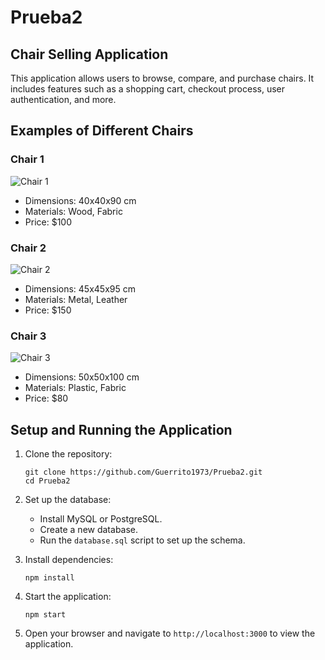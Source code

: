 # Prueba2

## Chair Selling Application

This application allows users to browse, compare, and purchase chairs. It includes features such as a shopping cart, checkout process, user authentication, and more.

## Examples of Different Chairs

### Chair 1
![Chair 1](images/chairs/chair1.jpg)
- Dimensions: 40x40x90 cm
- Materials: Wood, Fabric
- Price: $100

### Chair 2
![Chair 2](images/chairs/chair2.jpg)
- Dimensions: 45x45x95 cm
- Materials: Metal, Leather
- Price: $150

### Chair 3
![Chair 3](images/chairs/chair3.jpg)
- Dimensions: 50x50x100 cm
- Materials: Plastic, Fabric
- Price: $80

## Setup and Running the Application

1. Clone the repository:
   ```
   git clone https://github.com/Guerrito1973/Prueba2.git
   cd Prueba2
   ```

2. Set up the database:
   - Install MySQL or PostgreSQL.
   - Create a new database.
   - Run the `database.sql` script to set up the schema.

3. Install dependencies:
   ```
   npm install
   ```

4. Start the application:
   ```
   npm start
   ```

5. Open your browser and navigate to `http://localhost:3000` to view the application.
